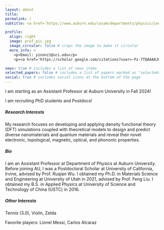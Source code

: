 ```yaml
---
layout: about
title: 
permalink: /
subtitle: <a href='https://www.auburn.edu/cosam/departments/physics/index.htm'>Department of Physics </a> | <a href='https://www.auburn.edu'>Auburn University</a>

profile:
  align: right
  image: prof_pic.jpg
  image_circular: false # crops the image to make it circular
  more_info: >
    <p>Email: yinonz1@uci.edu</p>
    <p><a href='https://scholar.google.com/citations?user=-Pz-7TQAAAAJ&hl=en'>Google Scholar</a></p>

news: true # includes a list of news items
selected_papers: false # includes a list of papers marked as "selected={true}"
social: true # includes social icons at the bottom of the page
---
```


<p>I am starting as an Assistant Professor at Auburn University in Fall 2024!</p>
<p>I am recruiting PhD students and Postdocs!</p>

<h5>Research Interests</h5>
My research focuses on developing and applying density functional theory (DFT) simulations coupled with theoretical models to design and predict diverse nanomaterials and quantum materials and reveal their novel electronic, topological, magnetic, optical, and phononic properties.

<h5>Bio</h5>
I am an Assistant Professor at Department of Physics at Auburn University. Before joining AU, I was a Postdoctoral Scholar at University of California, Irvine, advised by Prof. Ruqian Wu. I obtained my Ph.D. in Materials Science and Engineering at University of Utah in 2021, advised by Prof. Feng Liu. I obtained my B.S. in Applied Physics at University of Science and Technology of China (USTC) in 2016.

<h5>Other Interests</h5>
<p>Tennis (3.0), Violin, Zelda</p>
<p>Favorite players: Lionel Messi, Carlos Alcaraz</p>
